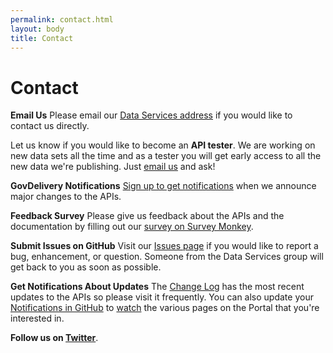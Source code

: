 ```yaml
---
permalink: contact.html
layout: body
title: Contact
---
```


# Contact

**Email Us**
Please email our [Data Services address](mailto:DataServices@trade.gov) if you would like to contact us directly.

Let us know if you would like to become an **API tester**.  We are working on new data sets all the time and as a tester you will get early access to all the new data we're publishing.  Just [email us](mailto:DataServices@trade.gov) and ask!

**GovDelivery Notifications**
[Sign up to get notifications](https://public.govdelivery.com/accounts/USITATRADE/subscriber/new?topic_id=USITATRADE_568 ) when we announce major changes to the APIs.

**Feedback Survey**
Please give us feedback about the APIs and the documentation by filling out our [survey on Survey Monkey](https://www.surveymonkey.com/s/LYVLXW9).

**Submit Issues on GitHub**
Visit our [Issues page](https://github.com/InternationalTradeAdministration/developerportal/issues) if you would like to report a bug, enhancement, or question.  Someone from the Data Services group will get back to you as soon as possible.

**Get Notifications About Updates**
The [Change Log](change-log.html) has the most recent updates to the APIs so please visit it frequently.  You can also update your [Notifications in GitHub](https://github.com/settings/notifications) to [watch](https://github.com/watching) the various pages on the Portal that you're interested in.

**Follow us on [Twitter](https://twitter.com/ITADataServices)**.
